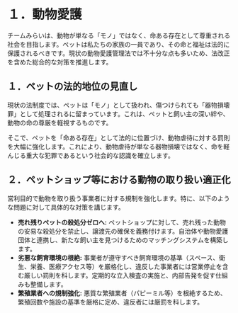 # １．動物愛護

チームみらいは、動物が単なる「モノ」ではなく、命ある存在として尊重される社会を目指します。ペットは私たちの家族の一員であり、その命と福祉は法的に保護されるべきです。現状の動物愛護管理法では不十分な点も多いため、法改正を含めた総合的な対策を推進します。

## １．ペットの法的地位の見直し

現状の法制度では、ペットは「モノ」として扱われ、傷つけられても「器物損壊罪」として処理されるに留まっています。これは、ペットと飼い主の深い絆や、動物の命の尊厳を軽視するものです。

そこで、ペットを「命ある存在」として法的に位置づけ、動物虐待に対する罰則を大幅に強化します。これにより、動物虐待が単なる器物損壊ではなく、命を軽んじる重大な犯罪であるという社会的な認識を確立します。

## ２．ペットショップ等における動物の取り扱い適正化

営利目的で動物を取り扱う事業者に対する規制を強化します。特に、以下のような問題に対して具体的な対策を講じます。

*   **売れ残りペットの殺処分ゼロへ:** ペットショップに対して、売れ残った動物の安易な殺処分を禁止し、譲渡先の確保を義務付けます。自治体や動物愛護団体と連携し、新たな飼い主を見つけるためのマッチングシステムを構築します。
*   **劣悪な飼育環境の根絶:** 事業者が遵守すべき飼育環境の基準（スペース、衛生、栄養、医療アクセス等）を厳格化し、違反した事業者には営業停止を含む厳しい罰則を科します。定期的な立入検査の実施と、内部告発を促す仕組みも整備します。
*   **繁殖業者への規制強化:** 悪質な繁殖業者（パピーミル等）を根絶するため、繁殖回数や施設の基準を厳格に定め、違反者には厳罰を科します。